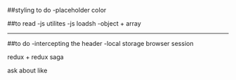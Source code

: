 ##styling to do
-placeholder color

##to read
-js utilites
-js loadsh
-object + array

---

##to do
-intercepting the header
-local storage browser session

redux + redux saga

ask about like
